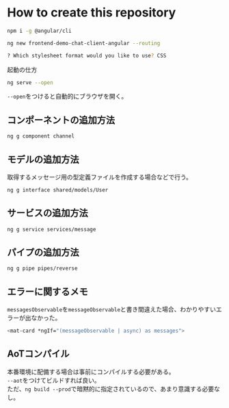 # How to create this repository

```sh
npm i -g @angular/cli
```

```sh
ng new frontend-demo-chat-client-angular --routing

? Which stylesheet format would you like to use? CSS
```

起動の仕方

```sh
ng serve --open
```

`--open`をつけると自動的にブラウザを開く。

## コンポーネントの追加方法

```sh
ng g component channel
```

## モデルの追加方法

取得するメッセージ用の型定義ファイルを作成する場合などで行う。

```sh
ng g interface shared/models/User
```

## サービスの追加方法

```sh
ng g service services/message
```

## パイプの追加方法

```sh
ng g pipe pipes/reverse
```

## エラーに関するメモ

`messagesObservable`を`messageObservable`と書き間違えた場合、わかりやすいエラーが出なかった。

```sh
<mat-card *ngIf="(messageObservable | async) as messages">
```

## AoTコンパイル

本番環境に配備する場合は事前にコンパイルする必要がある。  
`--aot`をつけてビルドすれば良い。  
ただ、`ng build --prod`で暗黙的に指定されているので、あまり意識する必要なし。

